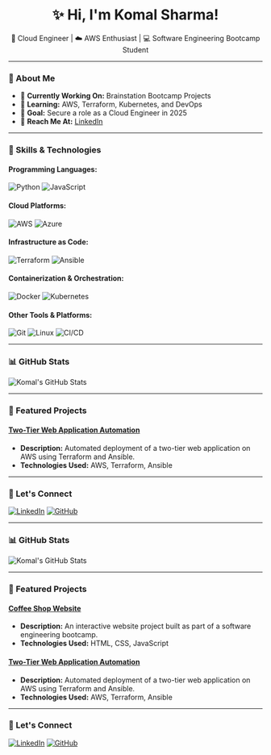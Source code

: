 <div align="center">

# ✨ Hi, I'm Komal Sharma!

🚀 Cloud Engineer | ☁️ AWS Enthusiast | 💻 Software Engineering Bootcamp Student

---

</div>

### 📖 About Me
- 🔹 **Currently Working On:** Brainstation Bootcamp Projects
- 🔹 **Learning:** AWS, Terraform, Kubernetes, and DevOps
- 🔹 **Goal:** Secure a role as a Cloud Engineer in 2025
- 🔹 **Reach Me At:** [LinkedIn](https://linkedin.com/in/komal-sharma-cs)

---

### 🔧 Skills & Technologies
#### **Programming Languages:**
<div>
  <img src="https://img.shields.io/badge/Python-3776AB?style=for-the-badge&logo=python&logoColor=white" alt="Python">
  <img src="https://img.shields.io/badge/JavaScript-F7DF1E?style=for-the-badge&logo=javascript&logoColor=black" alt="JavaScript">
</div>

#### **Cloud Platforms:**
<div>
  <img src="https://img.shields.io/badge/AWS-232F3E?style=for-the-badge&logo=amazonaws&logoColor=white" alt="AWS">
  <img src="https://img.shields.io/badge/Azure-0078D4?style=for-the-badge&logo=microsoftazure&logoColor=white" alt="Azure">
</div>

#### **Infrastructure as Code:**
<div>
  <img src="https://img.shields.io/badge/Terraform-623CE4?style=for-the-badge&logo=terraform&logoColor=white" alt="Terraform">
  <img src="https://img.shields.io/badge/Ansible-EE0000?style=for-the-badge&logo=ansible&logoColor=white" alt="Ansible">
</div>

#### **Containerization & Orchestration:**
<div>
  <img src="https://img.shields.io/badge/Docker-2496ED?style=for-the-badge&logo=docker&logoColor=white" alt="Docker">
  <img src="https://img.shields.io/badge/Kubernetes-326CE5?style=for-the-badge&logo=kubernetes&logoColor=white" alt="Kubernetes">
</div>

#### **Other Tools & Platforms:**
<div>
  <img src="https://img.shields.io/badge/Git-F05032?style=for-the-badge&logo=git&logoColor=white" alt="Git">
  <img src="https://img.shields.io/badge/Linux-FCC624?style=for-the-badge&logo=linux&logoColor=black" alt="Linux">
  <img src="https://img.shields.io/badge/CI%2FCD-4285F4?style=for-the-badge&logo=googlecloud&logoColor=white" alt="CI/CD">
</div>

---

### 📊 GitHub Stats
![Komal's GitHub Stats](https://github-readme-stats.vercel.app/api?username=cloudwithkomal&show_icons=true&theme=radical)

---

### 🌟 Featured Projects

#### **[Two-Tier Web Application Automation](https://github.com/cloudwithkomal/two-tier-web-application-automation-impressive-neighbour)**
- **Description:** Automated deployment of a two-tier web application on AWS using Terraform and Ansible.
- **Technologies Used:** AWS, Terraform, Ansible

---

### 🔗 Let's Connect
[![LinkedIn](https://img.shields.io/badge/LinkedIn-0077B5?style=for-the-badge&logo=linkedin&logoColor=white)](https://linkedin.com/in/komal-sharma-cs)
[![GitHub](https://img.shields.io/badge/GitHub-181717?style=for-the-badge&logo=github&logoColor=white)](https://github.com/cloudwithkomal)


---

### 📊 GitHub Stats
![Komal's GitHub Stats](https://github-readme-stats.vercel.app/api?username=komals-1494&show_icons=true&theme=radical)

---

### 🌟 Featured Projects

#### **[Coffee Shop Website](https://github.com/komals-1494/komal-sharma-coffeeshop)**
- **Description:** An interactive website project built as part of a software engineering bootcamp.
- **Technologies Used:** HTML, CSS, JavaScript

#### **[Two-Tier Web Application Automation](https://github.com/komals-1494/two-tier-web-application-automation-impressive-neighbour)**
- **Description:** Automated deployment of a two-tier web application on AWS using Terraform and Ansible.
- **Technologies Used:** AWS, Terraform, Ansible

---

### 🔗 Let's Connect
[![LinkedIn](https://img.shields.io/badge/LinkedIn-0077B5?style=for-the-badge&logo=linkedin&logoColor=white)](https://www.linkedin.com/in/komal-sharma-cs/)
[![GitHub](https://img.shields.io/badge/GitHub-181717?style=for-the-badge&logo=github&logoColor=white)](https://github.com/komals-1494)

<!--

### 🔧 Skills & Technologies
#### **Programming Languages:**
- Python
- JavaScript

#### **Cloud Platforms:**
- AWS (S3, CloudFront, EC2, IAM)
- Azure

#### **Infrastructure as Code:**
- Terraform
- Ansible

#### **Containerization & Orchestration:**
- Docker
- Kubernetes

#### **Other Tools & Platforms:**
- Git & GitHub
- CI/CD Pipelines
- Linux

---

<!--
**komals-1494/komals-1494** is a ✨ _special_ ✨ repository because its `README.md` (this file) appears on your GitHub profile.
<!--
Here are some ideas to get you started:

- 🔭 I’m currently working on ...
- 🌱 I’m currently learning ...
- 👯 I’m looking to collaborate on ...
- 🤔 I’m looking for help with ...
- 💬 Ask me about ...
- 📫 How to reach me: ...
- 😄 Pronouns: ...
- ⚡ Fun fact: ...

<h2 align="center"> 👋 Hi, there </h2>
  <p align="center">
    I am an enthusiast Cloud Architect. 
  </p>
  <p align='center'>
    <a href="https://www.linkedin.com/in/atoosanasiri/"><img src="https://img.shields.io/badge/linkedin-%230077B5.svg?&style=for-the-badge&logo=linkedin&logoColor=white" target="_blank" /></a>&nbsp;&nbsp;&nbsp;&nbsp;
    <a href="https://medium.com/@atoosanasiri"><img src="https://img.shields.io/badge/Medium%20-%231572B6.svg?&style=for-the-badge&logo=medium&logoColor=white" target="_blank" /></a>&nbsp;&nbsp;&nbsp;
    <a href="https://twitter.com/atoosanasiri"><img src="https://img.shields.io/badge/twitter-%231DA1F2.svg?&style=for-the-badge&logo=twitter&logoColor=white" target="_blank" /></a>&nbsp;&nbsp;&nbsp;&nbsp;
  </p>
  <p align="center">
    <img src="https://komarev.com/ghpvc/?username=atoosanasiri-seneca&color=&color=dc143c&style=plastic" alt="https://github.com/atoosanasiri-seneca" align="center" />
  </p>

  <p align='center'>
    <a href="#"><img src="https://github-readme-stats.vercel.app/api?username=atoosanasiri-seneca&show_icons=true&count_private=true&theme=dark" width="350"></a>
  </p>

  <p align='center'>
    <img alt="GitHub Repo stars" src="https://img.shields.io/github/stars/atoosanasiri-seneca/beautify-github-profile?style=flat-square">
    <img alt="GitHub forks" src="https://img.shields.io/github/forks/atoosanasiri-seneca/beautify-github-profile?style=flat-square">
    <img alt="GitHub watchers" src="https://img.shields.io/github/watchers/atoosanasiri-seneca/beautify-github-profile?style=flat-square">
    <img alt="GitHub contributors" src="https://img.shields.io/github/contributors/atoosanasiri-seneca/beautify-github-profile?color=blue&style=flat-square">
    <img alt="GitHub last commit" src="https://img.shields.io/github/last-commit/atoosanasiri-seneca/beautify-github-profile?color=blue&style=flat-square">
    <img alt="GitHub" src="https://img.shields.io/github/license/atoosanasiri-seneca/beautify-github-profile?color=blue&style=flat-square">
    <img alt="GitHub closed issues" src="https://img.shields.io/github/issues-closed/atoosanasiri-seneca/beautify-github-profile?color=blue&style=flat-square">
    <img alt="GitHub closed pull requests" src="https://img.shields.io/github/issues-pr-closed/atoosanasiri-seneca/beautify-github-profile?color=blue&style=flat-square">
  </p>

  <p align='center'>    
    <img alt="GitHub closed pull requests" src="http://github-profile-summary-cards.vercel.app/api/cards/profile-details?username=atoosanasiri-seneca&theme=default" />
    <img alt="GitHub closed pull requests" src="http://github-profile-summary-cards.vercel.app/api/cards/productive-time?username=atoosanasiri-seneca&theme=default" />
    <img alt="GitHub closed pull requests" src="http://github-profile-summary-cards.vercel.app/api/cards/stats?username=atoosanasiri-seneca&theme=default" />
  </p>
<hr>

<h2 align="center"> 🔭 Data Science Tools </h2>
<p align="center">
  <img src="https://img.shields.io/badge/Python-3776AB?logo=python&logoColor=fff&style=for-the-badge" />&nbsp;&nbsp;&nbsp;
  <img src="https://img.shields.io/badge/TensorFlow-FF6F00?logo=tensorflow&logoColor=fff&style=for-the-badge" />&nbsp;&nbsp;&nbsp;
  <img src="https://img.shields.io/badge/Streamlit-FF4B4B?logo=streamlit&logoColor=fff&style=for-the-badge" />&nbsp;&nbsp;&nbsp;
  <img src="https://img.shields.io/badge/PyTorch-EE4C2C?logo=pytorch&logoColor=fff&style=for-the-badge" />&nbsp;&nbsp;&nbsp;
  <img src="https://img.shields.io/badge/-script-276DC3.svg?style=for-the-badge&logo=R  " />&nbsp;&nbsp;&nbsp;
  <img src="https://img.shields.io/badge/Keras-FF0000?style=for-the-badge&logo=keras&logoColor=white" />&nbsp;&nbsp;
  <img src="https://img.shields.io/badge/Flask-000000?style=for-the-badge&logo=flask&logoColor=white" />&nbsp;&nbsp;  
</p>

<hr>

<h2 align="center"> ☁️ Cloud Stack </h2>
<p align="center">
  <img src="https://img.shields.io/badge/azure-%230072C6.svg?style=for-the-badge&logo=microsoftazure&logoColor=white" />&nbsp;&nbsp;&nbsp;
  <img src="https://img.shields.io/badge/AWS-%23FF9900.svg?style=for-the-badge&logo=amazon-aws&logoColor=white" />&nbsp;&nbsp;&nbsp;
  <img src="https://img.shields.io/badge/GoogleCloud-%234285F4.svg?style=for-the-badge&logo=google-cloud&logoColor=white" />&nbsp;&nbsp;&nbsp;
  <img src="https://img.shields.io/badge/Openstack-%23f01742.svg?style=for-the-badge&logo=openstack&logoColor=white" />&nbsp;&nbsp;&nbsp;
</p>

<hr>

<h2 align="center"> ⚙️ DevOps Platforms </h2>
<p align="center">
  <img src="https://img.shields.io/badge/docker-%230db7ed.svg?style=for-the-badge&logo=docker&logoColor=white" />&nbsp;&nbsp;&nbsp;
  <img src="https://img.shields.io/badge/kubernetes-%23326ce5.svg?style=for-the-badge&logo=kubernetes&logoColor=white" />&nbsp;&nbsp;&nbsp;
  <img src="https://img.shields.io/badge/ansible-%231A1918.svg?style=for-the-badge&logo=ansible&logoColor=white" />&nbsp;&nbsp;&nbsp;
  <img src="https://img.shields.io/badge/nginx-%23009639.svg?style=for-the-badge&logo=nginx&logoColor=white" />&nbsp;&nbsp;&nbsp;
  <img src="https://img.shields.io/badge/jenkins-%232C5263.svg?style=for-the-badge&logo=jenkins&logoColor=white" />&nbsp;&nbsp;&nbsp;
  <img src="https://img.shields.io/badge/Apache%20Airflow-017CEE?style=for-the-badge&logo=Apache%20Airflow&logoColor=white" />&nbsp;&nbsp;&nbsp;
</p>

<hr>

<h2 align="center"> 📚 Current Courses </h2>
<p align="center">
<p><a href="https://azure-project-winter2024.github.io/">
<img src="./images/azureprojectwinter2024.png" alt="Azure Project Winter2024" align="center"  target="_blank">
</a></p>
-->
